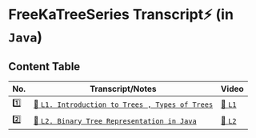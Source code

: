# FreeKaTreeSeries Transcript⚡️ (in `Java`)

## Content Table

| No. | Transcript/Notes                                             | Video                                                                                                  |
| --- | ------------------------------------------------------------ | ------------------------------------------------------------------------------------------------------ |
| 1️⃣  | [📑 `L1. Introduction to Trees , Types of Trees`](./l-01.md) | [📀 `L1`](https://www.youtube.com/watch?v=_ANrF3FJm7I&list=PLgUwDviBIf0q8Hkd7bK2Bpryj2xVJk8Vk&index=2) |
| 2️⃣  | [📑 `L2. Binary Tree Representation in Java`](./l-02.md)     | [📀 `L2`](https://www.youtube.com/watch?v=ctCpP0RFDFc&list=PLgUwDviBIf0q8Hkd7bK2Bpryj2xVJk8Vk&index=3) |
